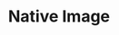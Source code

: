 ---
title: Native Image
description: Java原生镜像
image: ../image/header/cover-2.jpg

# Badge style
style:
    background: "#2a9d8f"
    color: "#fff"
---
